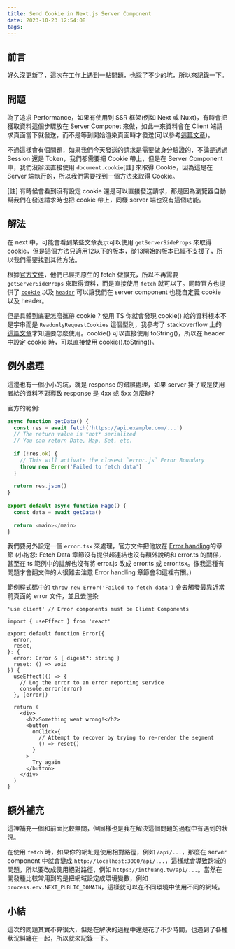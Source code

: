 ```yaml
---
title: Send Cookie in Next.js Server Component
date: 2023-10-23 12:54:08
tags:
---
```

## 前言
好久沒更新了，這次在工作上遇到一點問題，也採了不少的坑，所以來記錄一下。

## 問題
為了追求 Performance，如果有使用到 SSR 框架(例如 Next 或 Nuxt)，有時會把獲取資料這個步驟放在 Server Componet 來做，如此一來資料會在 Client 端請求頁面當下就發送，而不是等到開始渲染頁面時才發送(可以參考[這篇文章](https://www.bugsnag.com/blog/server-side-rendering-and-authenticated-content/))。

不過這樣會有個問題，如果我們今天發送的請求是需要做身分驗證的，不論是透過 Session 還是 Token，我們都需要把 Cookie 帶上，但是在 Server Component 中，我們沒辦法直接使用 `document.cookie`[註] 來取得 Cookie，因為這是在 Server 端執行的，所以我們需要找到一個方法來取得 Cookie。

[註] 有時候會看到沒有設定 cookie 還是可以直接發送請求，那是因為瀏覽器自動幫我們在發送請求時也把 cookie 帶上，同樣 server 端也沒有這個功能。

## 解法
在 next 中，可能會看到某些文章表示可以使用 `getServerSideProps` 來取得 cookie，但是這個方法只適用12以下的版本，從13開始的版本已經不支援了，所以我們需要找到其他方法。

根據[官方文件](https://nextjs.org/docs/app/building-your-application/data-fetching/fetching-caching-and-revalidating#fetching-data-on-the-server-with-fetch)，他們已經把原生的 fetch 做擴充，所以不再需要 `getServerSideProps` 來取得資料，而是直接使用 `fetch` 就可以了。同時官方也提供了 [`cookie`](https://nextjs.org/docs/app/api-reference/functions/cookies) 以及 [`header`](https://nextjs.org/docs/app/api-reference/functions/headers) 可以讓我們在 server component 也能自定義 cookie 以及 header。

但是具體到底要怎麼攜帶 cookie ? 使用 TS 你就會發現 cookie() 給的資料根本不是字串而是 `ReadonlyRequestCookies` 這個型別，我參考了 stackoverflow 上的[這篇文章](https://stackoverflow.com/questions/76274546/next-js-does-not-send-cookies-with-fetch-request-even-though-credentials-are-inc)才知道要怎麼使用。cookie() 可以直接使用 toString()，所以在 header 中設定 cookie 時，可以直接使用 cookie().toString()。

## 例外處理
這邊也有一個小小的坑，就是 response 的錯誤處理，如果 server 掛了或是使用者給的資料不對導致 response 是 4xx 或 5xx 怎麼辦?

官方的範例:
```ts
async function getData() {
  const res = await fetch('https://api.example.com/...')
  // The return value is *not* serialized
  // You can return Date, Map, Set, etc.
 
  if (!res.ok) {
    // This will activate the closest `error.js` Error Boundary
    throw new Error('Failed to fetch data')
  }
 
  return res.json()
}
 
export default async function Page() {
  const data = await getData()
 
  return <main></main>
}
```

我們要另外設定一個 `error.tsx` 來處理，官方文件把他放在 [Error handling](https://nextjs.org/docs/app/building-your-application/routing/error-handling)的章節 (小抱怨: Fetch Data 章節沒有提供超連結也沒有額外說明和 error.ts 的關係，甚至在 ts 範例中的註解也沒有將 error.js 改成 error.ts 或 error.tsx。像我這種有問題才會翻文件的人很難去注意 Error handling 章節會和這裡有關。)

範例程式碼中的 `throw new Error('Failed to fetch data')` 會去觸發最靠近當前頁面的 error 文件，並且去渲染

```tsx
'use client' // Error components must be Client Components
 
import { useEffect } from 'react'
 
export default function Error({
  error,
  reset,
}: {
  error: Error & { digest?: string }
  reset: () => void
}) {
  useEffect(() => {
    // Log the error to an error reporting service
    console.error(error)
  }, [error])
 
  return (
    <div>
      <h2>Something went wrong!</h2>
      <button
        onClick={
          // Attempt to recover by trying to re-render the segment
          () => reset()
        }
      >
        Try again
      </button>
    </div>
  )
}
```

## 額外補充
這裡補充一個和前面比較無關，但同樣也是我在解決這個問題的過程中有遇到的狀況。

在使用 `fetch` 時，如果你的網址是使用相對路徑，例如 `/api/...`，那麼在 server component 中就會變成 `http://localhost:3000/api/...`，這樣就會導致跨域的問題，所以要改成使用絕對路徑，例如 `https://inthuang.tw/api/...`。當然在開發種比較常用到的是把網域設定成環境變數，例如 `process.env.NEXT_PUBLIC_DOMAIN`，這樣就可以在不同環境中使用不同的網域。

## 小結
這次的問題其實不算很大，但是在解決的過程中還是花了不少時間，也遇到了各種狀況糾纏在一起，所以就來記錄一下。